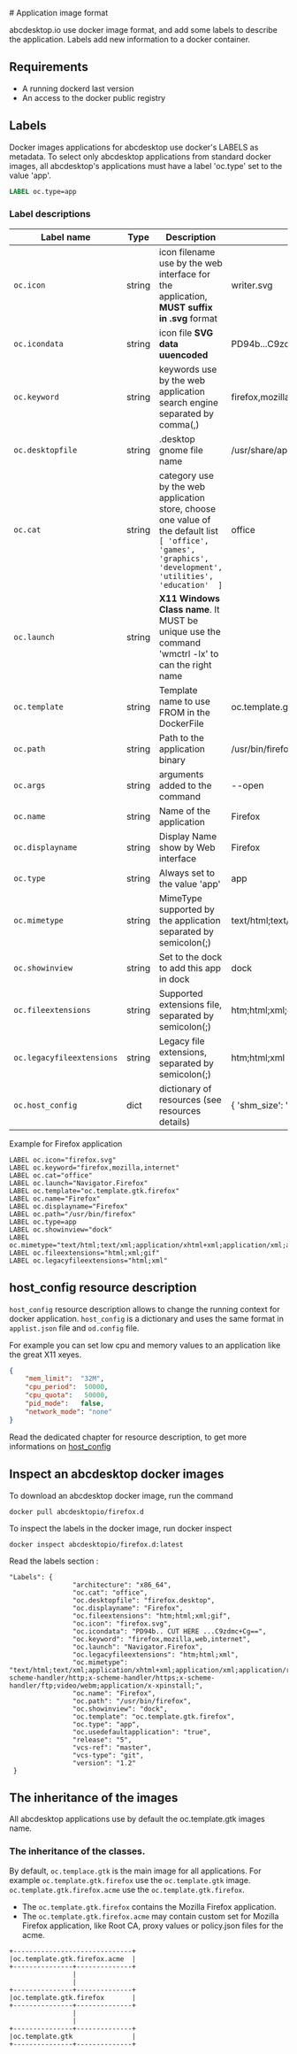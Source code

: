 # Application image format

abcdesktop.io use docker image format, and add some labels to describe the application.
Labels add new information to a docker container.

## Requirements

- A running dockerd last version 
- An access to the docker public registry

## Labels

Docker images applications for abcdesktop use docker's LABELS as metadata. To select only abcdesktop applications from standard docker images, all abcdesktop's applications must have a label 'oc.type' set to the value 'app'.

```Dockerfile
LABEL oc.type=app
```

### Label descriptions

| Label name                       | Type     | Description                                                                                | Sample |
|----------------------------------|--------- |--------------------------------------------------------------------------------------------|--------|
|  ```oc.icon```                   | string   | icon filename use by the web interface for the application, **MUST suffix in .svg** format |writer.svg | 
|  ```oc.icondata```               | string   | icon file **SVG data uuencoded**                                                           | PD94b...C9zdmc+Cg== | 
|  ```oc.keyword```                | string   | keywords use by the web application search engine separated by comma(,)                                         | firefox,mozilla,web,internet | 
|  ```oc.desktopfile```            | string   | .desktop gnome file name                 | /usr/share/applications/firefox.desktop | 
|  ```oc.cat```                    | string   | category use by the web application store, choose one value of the default list ```[ 'office', 'games', 'graphics', 'development', 'utilities', 'education'  ]```               | office | 
|  ```oc.launch```                 | string   | **X11 Windows Class name**. It MUST be unique use the command 'wmctrl -lx' to can the right name |  | 
|  ```oc.template```               | string   | Template name to use FROM in the DockerFile              | oc.template.gtk.firefox | 
|  ```oc.path```                   | string   | Path to the application binary | /usr/bin/firefox |
|  ```oc.args```                   | string   | arguments added to the command | --open | 
|  ```oc.name```                   | string   | Name of the application              | Firefox | 
|  ```oc.displayname```            | string   | Display Name show by Web interface              | Firefox | 
|  ```oc.type```                   | string   | Always set to the value 'app'              | app | 
|  ```oc.mimetype```               | string   | MimeType supported by the application separated by semicolon(;) | text/html;text/xml;application/xml;application/rss+xml;video/webm  | 
|  ```oc.showinview```             | string   | Set to the dock to add this app in dock              | dock | 
|  ```oc.fileextensions```         | string   | Supported extensions file, separated by semicolon(;) | htm;html;xml;gif  | 
|  ```oc.legacyfileextensions```   | string   | Legacy file extensions, separated by semicolon(;)    | htm;html;xml      | 
|  ```oc.host_config```            | dict   | dictionary of resources (see resources details)     |  { 'shm_size': '1g' }   | 



Example for Firefox application

```
LABEL oc.icon="firefox.svg"
LABEL oc.keyword="firefox,mozilla,internet"
LABEL oc.cat="office"
LABEL oc.launch="Navigator.Firefox"
LABEL oc.template="oc.template.gtk.firefox"
LABEL oc.name="Firefox"
LABEL oc.displayname="Firefox"
LABEL oc.path="/usr/bin/firefox"
LABEL oc.type=app
LABEL oc.showinview="dock"
LABEL oc.mimetype="text/html;text/xml;application/xhtml+xml;application/xml;application/rss+xml;application/rdf+xml"
LABEL oc.fileextensions="html;xml;gif"
LABEL oc.legacyfileextensions="html;xml"
```
 
## host_config resource description

`host_config` resource description allows to change the running context for docker application.
`host_config` is a dictionary and uses the same format in `applist.json` file and `od.config` file.

For example you can set low cpu and memory values to an application like the great X11 xeyes.

```json
{ 	
	"mem_limit":  "32M", 
	"cpu_period":  50000, 
	"cpu_quota":   50000, 
	"pid_mode":   false, 
	"network_mode": "none" 
}
```

Read the dedicated chapter for resource description, to get more informations on [host_config](config/host_config)
 

## Inspect an abcdesktop docker images

To download an abcdesktop docker image, run the command

```
docker pull abcdesktopio/firefox.d
```

To inspect the labels in the docker image, run docker inspect

```
docker inspect abcdesktopio/firefox.d:latest
```

Read the labels section :

```
"Labels": {
                "architecture": "x86_64",
                "oc.cat": "office",
                "oc.desktopfile": "firefox.desktop",
                "oc.displayname": "Firefox",
                "oc.fileextensions": "htm;html;xml;gif",
                "oc.icon": "firefox.svg",
                "oc.icondata": "PD94b.. CUT HERE ...C9zdmc+Cg==",
                "oc.keyword": "firefox,mozilla,web,internet",
                "oc.launch": "Navigator.Firefox",
                "oc.legacyfileextensions": "htm;html;xml",
                "oc.mimetype": "text/html;text/xml;application/xhtml+xml;application/xml;application/rss+xml;application/rdf+xml;x-scheme-handler/http;x-scheme-handler/https;x-scheme-handler/ftp;video/webm;application/x-xpinstall;",
                "oc.name": "Firefox",
                "oc.path": "/usr/bin/firefox",
                "oc.showinview": "dock",
                "oc.template": "oc.template.gtk.firefox",
                "oc.type": "app",
                "oc.usedefaultapplication": "true",
                "release": "5",
                "vcs-ref": "master",
                "vcs-type": "git",
                "version": "1.2"
 }
```

 
 

## The inheritance of the images

All abcdesktop applications use by default the oc.template.gtk images name. 

### The inheritance of the classes. 

By default, ```oc.templace.gtk``` is the main image for all applications. 
For example ```oc.template.gtk.firefox``` use the ```oc.template.gtk``` image. ```oc.template.gtk.firefox.acme``` use the ```oc.template.gtk.firefox```.  

- The ```oc.template.gtk.firefox``` contains the Mozilla Firefox application.
- The ```oc.template.gtk.firefox.acme``` may contain custom set for Mozilla Firefox application, like Root CA, proxy values or policy.json files for the acme.

```
+------------------------------+
|oc.template.gtk.firefox.acme  |
+---------------+--------------+
                |
                |
+---------------+--------------+
|oc.template.gtk.firefox       |
+---------------+--------------+
                |
                |
+---------------+--------------+
|oc.template.gtk               |
+---------------+--------------+
```
